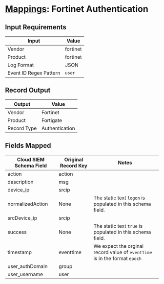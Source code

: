 # [Mappings](README.md): Fortinet Authentication

## Input Requirements

|Input|Value|
|-----|-----|
|Vendor|fortinet|
|Product|fortinet|
|Log Format|JSON|
|Event ID Regex Pattern|`user`|

## Record Output

|Output|Value|
|------|-----|
|Vendor|Fortinet|
|Product|Fortigate|
|Record Type|Authentication|

## Fields Mapped

|Cloud SIEM Schema Field|Original Record Key|Notes|
|-----------------------|-------------------|-----|
|action|action||
|description|msg||
|device_ip|srcip||
|normalizedAction|None|The static text `logon` is populated in this schema field.|
|srcDevice_ip|srcip||
|success|None|The static text `true` is populated in this schema field.|
|timestamp|eventtime|We expect the orginal record value of `eventtime` is in the format `epoch`|
|user_authDomain|group||
|user_username|user||

